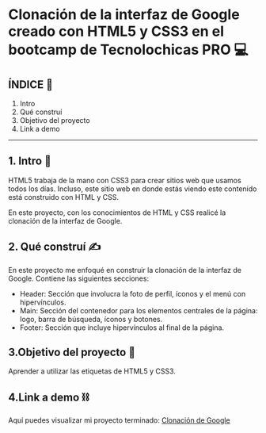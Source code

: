 # Clonación de la interfaz de Google creado con HTML5 y CSS3 en el bootcamp de Tecnolochicas PRO 💻


## ÍNDICE 🙌

1. Intro
2.  Qué construí
3.  Objetivo del proyecto
4.  Link a demo

****

## 1. Intro 📑
HTML5 trabaja de la mano con CSS3 para crear sitios web que usamos todos los días.
Incluso, este sitio web en donde estás viendo este contenido está construido con HTML y CSS.

En este proyecto, con los conocimientos de HTML y CSS realicé la clonación de la interfaz de Google.

## 2. Qué construí ✍
En este proyecto me enfoqué en construir la clonación de la interfaz de Google.
Contiene las siguientes secciones:

* Header: Sección que involucra la foto de perfil, íconos y el menú con hipervínculos.
* Main: Sección del contenedor para los elementos centrales de la página: logo, barra de búsqueda, íconos y botones.
* Footer: Sección que incluye hipervínculos al final de la página.

## 3.Objetivo del proyecto 🎯
Aprender a utilizar las etiquetas de HTML5 y CSS3.

## 4.Link a demo ⛓
Aquí puedes visualizar mi proyecto terminado: [Clonación de Google](https://clon-de-google2256.netlify.app/)

